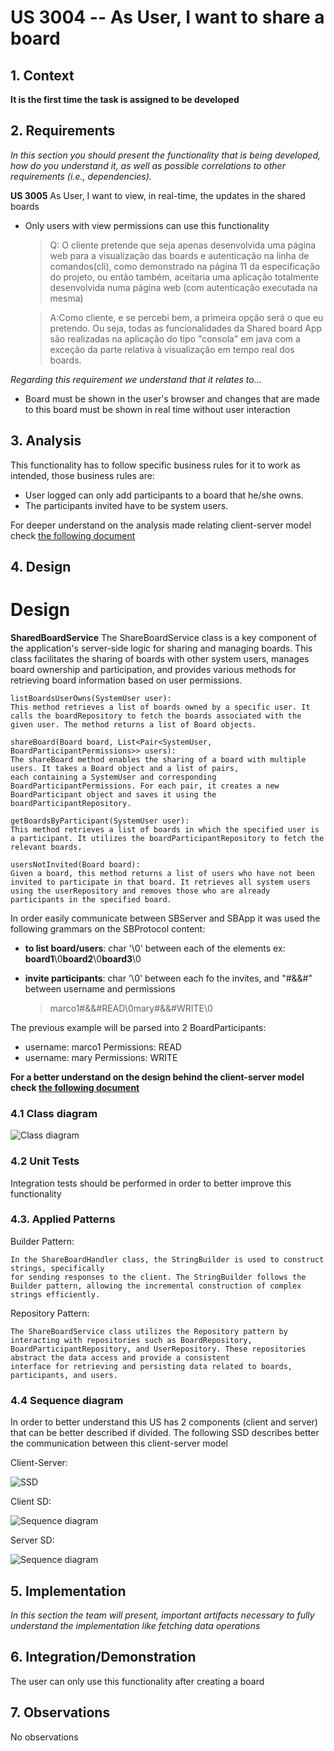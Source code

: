 US 3004 -- As User, I want to share a board
=========================================================

## 1. Context

**It is the first time the task is assigned to be developed**

## 2. Requirements

*In this section you should present the functionality that is being developed, how do you understand it, as well as
possible correlations to other requirements (i.e., dependencies).*

**US 3005** As User, I want to view, in real-time, the updates in the shared boards

- Only users with view permissions can use this functionality

  > Q: O cliente pretende que seja apenas desenvolvida uma página web para a visualização das boards e autenticação na
  linha de comandos(cli), como demonstrado na página 11 da especificação do projeto, ou então também, aceitaria uma
  aplicação totalmente desenvolvida numa página web (com autenticação executada na mesma)

  > A:Como cliente, e se percebi bem, a primeira opção será o que eu pretendo. Ou seja, todas as funcionalidades da
  Shared
  board App são realizadas na aplicação do tipo "consola" em java com a exceção da parte relativa
  à visualização em tempo real dos boards.

*Regarding this requirement we understand that it relates to...*

- Board must be shown in the user's browser and changes that are made to this board must be shown in real time without
  user interaction

## 3. Analysis

This functionality has to follow specific business rules for it to work
as intended, those business rules are:

- User logged can only add participants to a board that he/she owns.
- The participants invited have to be system users.

For deeper understand on the analysis made relating client-server model
check [the following document](../SBServer/Analysis.md)

## 4. Design

# Design

**SharedBoardService**
The ShareBoardService class is a key component of the application's server-side logic for sharing and managing boards.
This class facilitates the sharing of boards with other system users, manages board ownership and participation, and
provides various methods for retrieving board information based on user permissions.

    listBoardsUserOwns(SystemUser user):
    This method retrieves a list of boards owned by a specific user. It calls the boardRepository to fetch the boards associated with the given user. The method returns a list of Board objects.

    shareBoard(Board board, List<Pair<SystemUser, BoardParticipantPermissions>> users):
    The shareBoard method enables the sharing of a board with multiple users. It takes a Board object and a list of pairs, 
    each containing a SystemUser and corresponding BoardParticipantPermissions. For each pair, it creates a new
    BoardParticipant object and saves it using the boardParticipantRepository.

    getBoardsByParticipant(SystemUser user):
    This method retrieves a list of boards in which the specified user is a participant. It utilizes the boardParticipantRepository to fetch the relevant boards.

    usersNotInvited(Board board):
    Given a board, this method returns a list of users who have not been invited to participate in that board. It retrieves all system users using the userRepository and removes those who are already participants in the specified board.

In order easily communicate between SBServer and SBApp it was used the following grammars on the SBProtocol content:

- **to list board/users**: char '\0' between each of the elements
  ex: **board1**\0**board2**\0**board3**\0
- **invite participants**: char '\0' between each fo the invites, and "#&&#" between username and permissions

  > marco1#&&#READ\0mary#&&#WRITE\0

The previous example will be parsed into 2 BoardParticipants:

- username: marco1 Permissions: READ
- username: mary Permissions: WRITE

**For a better understand on the design behind the client-server model
check [the following document](../SBServer/Design.md)**

### 4.1 Class diagram

![Class diagram](./CD.svg)

### 4.2 Unit Tests

Integration tests should be performed in order to better improve this functionality

### 4.3. Applied Patterns

Builder Pattern:

    In the ShareBoardHandler class, the StringBuilder is used to construct strings, specifically 
    for sending responses to the client. The StringBuilder follows the Builder pattern, allowing the incremental construction of complex strings efficiently.

Repository Pattern:

    The ShareBoardService class utilizes the Repository pattern by interacting with repositories such as BoardRepository,
    BoardParticipantRepository, and UserRepository. These repositories abstract the data access and provide a consistent 
    interface for retrieving and persisting data related to boards, participants, and users.

### 4.4 Sequence diagram

In order to better understand this US has 2 components (client and server) that can be better described if divided.
The following SSD describes better the communication between this client-server model

Client-Server:

![SSD](./SSD.svg)

Client SD:

![Sequence diagram](./ClientSD.svg)

Server SD:

![Sequence diagram](./ServerSD.svg)

## 5. Implementation

*In this section the team will present, important artifacts necessary to fully understand the implementation like
fetching data operations*

## 6. Integration/Demonstration

The user can only use this functionality after creating a board 

## 7. Observations

No observations

